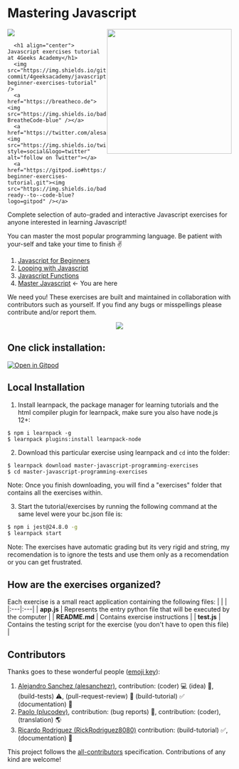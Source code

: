# Mastering Javascript 

<a href="https://www.4geeksacademy.co"><img height="280" align="right" src="https://github.com/4GeeksAcademy/master-javascript-programming-exercises/blob/master/badge-master.png"></a>

  
<img src="https://assets.breatheco.de/apis/img/images.php?blob&random&cat=icon&tags=4geeks,32"></td>
  
      <h1 align="center"> Javascript exercises tutorial at 4Geeks Academy</h1>
      <img src="https://img.shields.io/github/last-commit/4geeksacademy/javascript-beginner-exercises-tutorial" />
      <a href="https://breatheco.de"><img src="https://img.shields.io/badge/certified-BreatheCode-blue" /></a>
      <a href="https://twitter.com/alesanchezr"><img src="https://img.shields.io/twitter/follow/alesanchezr?style=social&logo=twitter" alt="follow on Twitter"></a>
      <a href="https://gitpod.io#https://github.com/4GeeksAcademy/javascript-beginner-exercises-tutorial.git"><img src="https://img.shields.io/badge/Gitpod-ready--to--code-blue?logo=gitpod" /></a>




Complete selection of auto-graded and interactive Javascript exercises for anyone interested in learning Javascript!

You can master the most popular programming language.  Be patient with your-self and take your time to finish :v:
<ol>
  <li><a href="https://github.com/4GeeksAcademy/javascript-beginner-exercises-tutorial">Javascript for Beginners</a> </li>
  <li><a href="https://github.com/4GeeksAcademy/javascript-beginner-exercises-tutorial">Looping with Javascript</a></li>
  <li><a href="https://github.com/4GeeksAcademy/javascript-functions-exercises-tutorial">Javascript Functions</a> </li>
  <li><a href="https://github.com/4GeeksAcademy/javascript-functions-exercises-tutorial">Master Javascript</a> ← You are here</li>
</ol>

We need you! These exercises are built and maintained in collaboration with contributors such as yourself. If you find any bugs or misspellings please contribute and/or report them.

<p align="center">
  <img src="https://raw.githubusercontent.com/4GeeksAcademy/react-exercises/master/preview.gif">
</p>

<h2>One click installation:</h2>

[![Open in Gitpod](https://gitpod.io/button/open-in-gitpod.svg)](https://gitpod.io#https://github.com/4GeeksAcademy/javascript-beginner-exercises-tutorial.git)

## Local Installation

1. Install learnpack, the package manager for learning tutorials and the html compiler plugin for learnpack, make sure you also have node.js 12+:

```
$ npm i learnpack -g
$ learnpack plugins:install learnpack-node
```

2. Download this particular exercise using learnpack and `cd` into the folder:

```
$ learnpack download master-javascript-programming-exercises
$ cd master-javascript-programming-exercises
```

Note: Once you finish downloading, you will find a "exercises" folder that contains all the exercises within.

3. Start the tutorial/exercises by running the following command at the same level were your bc.json file is:

```sh
$ npm i jest@24.8.0 -g
$ learnpack start
```

Note: The exercises have automatic grading but its very rigid and string, my recomendation is to ignore the tests and use them only as a recomendation or you can get frustrated.

## How are the exercises organized?

Each exercise is a small react application containing the following files:
|    |    |
|:---|:---|
| **app.js** | Represents the entry python file that will be executed by the computer |
| **README.md** | Contains exercise instructions |
| **test.js** | Contains the testing script for the exercise (you don't have to open this file) |

## Contributors

Thanks goes to these wonderful people ([emoji key](https://github.com/kentcdodds/all-contributors#emoji-key)):

1. [Alejandro Sanchez (alesanchezr)](https://github.com/alesanchezr), contribution: (coder) :computer: (idea) 🤔, (build-tests) :warning:, (pull-request-review) :eyes: (build-tutorial) :white_check_mark: (documentation) :book:
2. [Paolo (plucodev)](https://github.com/plucodev), contribution: (bug reports) :bug:, contribution: (coder), (translation) :earth_americas:
3. [Ricardo Rodriguez (RickRodriguez8080)](https://github.com/RickRodriguez8080) contribution: (build-tutorial) :white_check_mark:, (documentation) :book:

This project follows the
[all-contributors](https://github.com/kentcdodds/all-contributors)
specification. Contributions of any kind are welcome!



